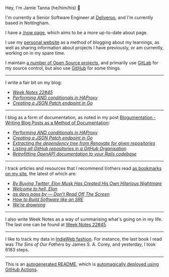 Hey, I'm Jamie
Tanna (he/him/his) 👋

I'm currently a Senior Software Engineer at [Deliveroo](https://deliveroo.engineering/), and I'm currently based in Nottingham.

I have a [/now page](https://www.jvt.me/now/?utm_campaign=github-jamietanna), which aims to be a more up-to-date about page.

I use my [personal website](https://www.jvt.me/?utm_campaign=github-jamietanna) as a method of blogging about my learnings, as well as sharing information about projects I have previously, or am currently, working on in my spare time.

I maintain [a number of Open Source projects](https://www.jvt.me/open-source/?utm_campaign=github-jamietanna), and primarily use [GitLab](https://gitlab.com/jamietanna) for my source control, but also use [GitHub](https://github.com/jamietanna) for some things.

---

I write a fair bit on my blog:


- [_Week Notes 22#45_](https://www.jvt.me/week-notes/2022/45/?utm_campaign=github-jamietanna)
- [_Performing AND conditionals in HAProxy_](https://www.jvt.me/posts/2022/11/10/haproxy-and-conditional/?utm_campaign=github-jamietanna)
- [_Creating a JSON Patch endpoint in Go_](https://www.jvt.me/posts/2022/11/09/http-json-patch-go/?utm_campaign=github-jamietanna)

---

I blog as a form of documentation, as noted in my post [Blogumentation - Writing Blog Posts as a Method of Documentation](https://www.jvt.me/posts/2017/06/25/blogumentation/?utm_campaign=github-jamietanna):


- [_Performing AND conditionals in HAProxy_](https://www.jvt.me/posts/2022/11/10/haproxy-and-conditional/?utm_campaign=github-jamietanna)
- [_Creating a JSON Patch endpoint in Go_](https://www.jvt.me/posts/2022/11/09/http-json-patch-go/?utm_campaign=github-jamietanna)
- [_Extracting the dependency tree from Renovate for given repositories_](https://www.jvt.me/posts/2022/11/01/renovate-dependency-graph/?utm_campaign=github-jamietanna)
- [_Listing all GitHub repositories in a GitHub Organisation_](https://www.jvt.me/posts/2022/10/26/list-github-repos-org/?utm_campaign=github-jamietanna)
- [_Retrofitting OpenAPI documentation to your Rails codebase_](https://www.jvt.me/posts/2022/10/20/rails-openapi-contract-test-retrofit/?utm_campaign=github-jamietanna)

---

I track articles and resources that I recommend I/others read [as bookmarks on my site](https://www.jvt.me/kind/bookmarks/?utm_campaign=github-jamietanna), the latest of which are:


- [_By Buying Twitter, Elon Musk Has Created His Own Hilarious Nightmare_](https://theintercept.com/2022/10/28/elon-musk-twitter/?utm_campaign=github-jamietanna)
- [_Welcome to hell, Elon_](https://www.theverge.com/2022/10/28/23428132/elon-musk-twitter-acquisition-problems-speech-moderation?utm_campaign=github-jamietanna)
- [_as days pass by — Don’t Read Off The Screen_](https://www.kryogenix.org/days/2022/10/18/don-t-read-off-the-screen/?utm_campaign=github-jamietanna)
- [_How to Build Software like an SRE_](https://www.willett.io/posts/precepts/?utm_campaign=github-jamietanna)
- [_We’re drowning_](https://snarfed.org/2022-03-10_were-drowning-software-dependencies?utm_campaign=github-jamietanna)

---

I also write Week Notes as a way of summarising what's going on in my life. The last one can be found at [Week Notes 22#45](https://www.jvt.me/week-notes/2022/45/?utm_campaign=github-jamietanna).

---

I like to track my data in [IndieWeb fashion](https://indieweb.org/why). For instance, the last book I read was _The Sins of Our Fathers_ by James S. A. Corey, and yesterday, I took 6183 steps.

---
This is an [autogenerated README](https://www.jvt.me/posts/2022/01/12/autogenerated-profile-readme/?utm_campaign=github-jamietanna), which is [automagically deployed using GitHub Actions](https://github.com/jamietanna/jamietanna/blob/main/.github/workflows/rebuild.yml).
